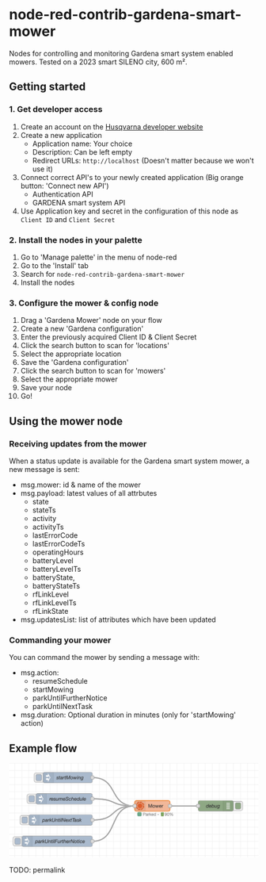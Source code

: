 # node-red-contrib-gardena-smart-mower
Nodes for controlling and monitoring Gardena smart system enabled mowers.
Tested on a 2023 smart SILENO city, 600 m².

## Getting started

### 1. Get developer access
1. Create an account on the [Husqvarna developer website](https://developer.husqvarnagroup.cloud/apis/gardena-smart-system-api)
2. Create a new application
    - Application name: Your choice
    - Description: Can be left empty 
    - Redirect URLs: `http://localhost` (Doesn't matter because we won't use it)
3. Connect correct API's to your newly created application (Big orange button: 'Connect new API')
    - Authentication API
    - GARDENA smart system API
4. Use Application key and secret in the configuration of this node as `Client ID` and `Client Secret`

### 2. Install the nodes in your palette
1. Go to 'Manage palette' in the menu of node-red
2. Go to the 'Install' tab
3. Search for `node-red-contrib-gardena-smart-mower`
4. Install the nodes

### 3. Configure the mower & config node
1. Drag a 'Gardena Mower' node on your flow
2. Create a new 'Gardena configuration'
3. Enter the previously acquired Client ID & Client Secret
4. Click the search button to scan for 'locations'
5. Select the appropriate location
6. Save the 'Gardena configuration'
7. Click the search button to scan for 'mowers'
8. Select the appropriate mower
9. Save your node
10. Go!

## Using the mower node

### Receiving updates from the mower
When a status update is available for the Gardena smart system mower, a new message is sent:
- msg.mower: id & name of the mower
- msg.payload: latest values of all attrbutes
    - state
    - stateTs
    - activity
    - activityTs
    - lastErrorCode
    - lastErrorCodeTs
    - operatingHours
    - batteryLevel
    - batteryLevelTs
    - batteryState,
    - batteryStateTs
    - rfLinkLevel
    - rfLinkLevelTs
    - rfLinkState
- msg.updatesList: list of attributes which have been updated

### Commanding your mower
You can command the mower by sending a message with:
- msg.action:
    - resumeSchedule
    - startMowing
    - parkUntilFurtherNotice
    - parkUntilNextTask
- msg.duration: Optional duration in minutes (only for 'startMowing' action)

## Example flow

![Alt text](demoflow.png)

TODO: permalink